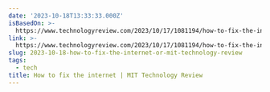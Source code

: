 ```yaml
---
date: '2023-10-18T13:33:33.000Z'
isBasedOn: >-
  https://www.technologyreview.com/2023/10/17/1081194/how-to-fix-the-internet-online-discourse/
link: >-
  https://www.technologyreview.com/2023/10/17/1081194/how-to-fix-the-internet-online-discourse/
slug: 2023-10-18-how-to-fix-the-internet-or-mit-technology-review
tags:
  - tech
title: How to fix the internet | MIT Technology Review
---
```


